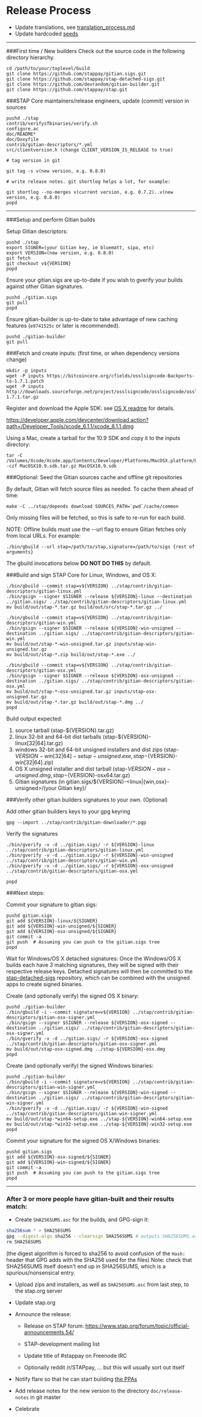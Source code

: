Release Process
====================

* Update translations, see [translation_process.md](https://github.com/stappay/stap/blob/master/doc/translation_process.md#syncing-with-transifex)
* Update hardcoded [seeds](/contrib/seeds)

* * *

###First time / New builders
Check out the source code in the following directory hierarchy.

	cd /path/to/your/toplevel/build
	git clone https://github.com/stappay/gitian.sigs.git
	git clone https://github.com/stappay/stap-detached-sigs.git
	git clone https://github.com/devrandom/gitian-builder.git
	git clone https://github.com/stappay/stap.git

###STAP Core maintainers/release engineers, update (commit) version in sources

	pushd ./stap
	contrib/verifysfbinaries/verify.sh
	configure.ac
	doc/README*
	doc/Doxyfile
	contrib/gitian-descriptors/*.yml
	src/clientversion.h (change CLIENT_VERSION_IS_RELEASE to true)

	# tag version in git

	git tag -s v(new version, e.g. 0.8.0)

	# write release notes. git shortlog helps a lot, for example:

	git shortlog --no-merges v(current version, e.g. 0.7.2)..v(new version, e.g. 0.8.0)
	popd

* * *

###Setup and perform Gitian builds

 Setup Gitian descriptors:

	pushd ./stap
	export SIGNER=(your Gitian key, ie bluematt, sipa, etc)
	export VERSION=(new version, e.g. 0.8.0)
	git fetch
	git checkout v${VERSION}
	popd

  Ensure your gitian.sigs are up-to-date if you wish to gverify your builds against other Gitian signatures.

	pushd ./gitian.sigs
	git pull
	popd

  Ensure gitian-builder is up-to-date to take advantage of new caching features (`e9741525c` or later is recommended).

	pushd ./gitian-builder
	git pull

###Fetch and create inputs: (first time, or when dependency versions change)

	mkdir -p inputs
	wget -P inputs https://bitcoincore.org/cfields/osslsigncode-Backports-to-1.7.1.patch
	wget -P inputs http://downloads.sourceforge.net/project/osslsigncode/osslsigncode/osslsigncode-1.7.1.tar.gz

 Register and download the Apple SDK: see [OS X readme](README_osx.txt) for details.

 https://developer.apple.com/devcenter/download.action?path=/Developer_Tools/xcode_6.1.1/xcode_6.1.1.dmg

 Using a Mac, create a tarball for the 10.9 SDK and copy it to the inputs directory:

	tar -C /Volumes/Xcode/Xcode.app/Contents/Developer/Platforms/MacOSX.platform/Developer/SDKs/ -czf MacOSX10.9.sdk.tar.gz MacOSX10.9.sdk

###Optional: Seed the Gitian sources cache and offline git repositories

By default, Gitian will fetch source files as needed. To cache them ahead of time:

	make -C ../stap/depends download SOURCES_PATH=`pwd`/cache/common

Only missing files will be fetched, so this is safe to re-run for each build.

NOTE: Offline builds must use the --url flag to ensure Gitian fetches only from local URLs. For example:
```
./bin/gbuild --url stap=/path/to/stap,signature=/path/to/sigs {rest of arguments}
```
The gbuild invocations below <b>DO NOT DO THIS</b> by default.

###Build and sign STAP Core for Linux, Windows, and OS X:

	./bin/gbuild --commit stap=v${VERSION} ../stap/contrib/gitian-descriptors/gitian-linux.yml
	./bin/gsign --signer $SIGNER --release ${VERSION}-linux --destination ../gitian.sigs/ ../stap/contrib/gitian-descriptors/gitian-linux.yml
	mv build/out/stap-*.tar.gz build/out/src/stap-*.tar.gz ../

	./bin/gbuild --commit stap=v${VERSION} ../stap/contrib/gitian-descriptors/gitian-win.yml
	./bin/gsign --signer $SIGNER --release ${VERSION}-win-unsigned --destination ../gitian.sigs/ ../stap/contrib/gitian-descriptors/gitian-win.yml
	mv build/out/stap-*-win-unsigned.tar.gz inputs/stap-win-unsigned.tar.gz
	mv build/out/stap-*.zip build/out/stap-*.exe ../

	./bin/gbuild --commit stap=v${VERSION} ../stap/contrib/gitian-descriptors/gitian-osx.yml
	./bin/gsign --signer $SIGNER --release ${VERSION}-osx-unsigned --destination ../gitian.sigs/ ../stap/contrib/gitian-descriptors/gitian-osx.yml
	mv build/out/stap-*-osx-unsigned.tar.gz inputs/stap-osx-unsigned.tar.gz
	mv build/out/stap-*.tar.gz build/out/stap-*.dmg ../
	popd

  Build output expected:

  1. source tarball (stap-${VERSION}.tar.gz)
  2. linux 32-bit and 64-bit dist tarballs (stap-${VERSION}-linux[32|64].tar.gz)
  3. windows 32-bit and 64-bit unsigned installers and dist zips (stap-${VERSION}-win[32|64]-setup-unsigned.exe, stap-${VERSION}-win[32|64].zip)
  4. OS X unsigned installer and dist tarball (stap-${VERSION}-osx-unsigned.dmg, stap-${VERSION}-osx64.tar.gz)
  5. Gitian signatures (in gitian.sigs/${VERSION}-<linux|{win,osx}-unsigned>/(your Gitian key)/

###Verify other gitian builders signatures to your own. (Optional)

  Add other gitian builders keys to your gpg keyring

	gpg --import ../stap/contrib/gitian-downloader/*.pgp

  Verify the signatures

	./bin/gverify -v -d ../gitian.sigs/ -r ${VERSION}-linux ../stap/contrib/gitian-descriptors/gitian-linux.yml
	./bin/gverify -v -d ../gitian.sigs/ -r ${VERSION}-win-unsigned ../stap/contrib/gitian-descriptors/gitian-win.yml
	./bin/gverify -v -d ../gitian.sigs/ -r ${VERSION}-osx-unsigned ../stap/contrib/gitian-descriptors/gitian-osx.yml

	popd

###Next steps:

Commit your signature to gitian.sigs:

	pushd gitian.sigs
	git add ${VERSION}-linux/${SIGNER}
	git add ${VERSION}-win-unsigned/${SIGNER}
	git add ${VERSION}-osx-unsigned/${SIGNER}
	git commit -a
	git push  # Assuming you can push to the gitian.sigs tree
	popd

  Wait for Windows/OS X detached signatures:
	Once the Windows/OS X builds each have 3 matching signatures, they will be signed with their respective release keys.
	Detached signatures will then be committed to the [stap-detached-sigs](https://github.com/stappay/stap-detached-sigs) repository, which can be combined with the unsigned apps to create signed binaries.

  Create (and optionally verify) the signed OS X binary:

	pushd ./gitian-builder
	./bin/gbuild -i --commit signature=v${VERSION} ../stap/contrib/gitian-descriptors/gitian-osx-signer.yml
	./bin/gsign --signer $SIGNER --release ${VERSION}-osx-signed --destination ../gitian.sigs/ ../stap/contrib/gitian-descriptors/gitian-osx-signer.yml
	./bin/gverify -v -d ../gitian.sigs/ -r ${VERSION}-osx-signed ../stap/contrib/gitian-descriptors/gitian-osx-signer.yml
	mv build/out/stap-osx-signed.dmg ../stap-${VERSION}-osx.dmg
	popd

  Create (and optionally verify) the signed Windows binaries:

	pushd ./gitian-builder
	./bin/gbuild -i --commit signature=v${VERSION} ../stap/contrib/gitian-descriptors/gitian-win-signer.yml
	./bin/gsign --signer $SIGNER --release ${VERSION}-win-signed --destination ../gitian.sigs/ ../stap/contrib/gitian-descriptors/gitian-win-signer.yml
	./bin/gverify -v -d ../gitian.sigs/ -r ${VERSION}-win-signed ../stap/contrib/gitian-descriptors/gitian-win-signer.yml
	mv build/out/stap-*win64-setup.exe ../stap-${VERSION}-win64-setup.exe
	mv build/out/stap-*win32-setup.exe ../stap-${VERSION}-win32-setup.exe
	popd

Commit your signature for the signed OS X/Windows binaries:

	pushd gitian.sigs
	git add ${VERSION}-osx-signed/${SIGNER}
	git add ${VERSION}-win-signed/${SIGNER}
	git commit -a
	git push  # Assuming you can push to the gitian.sigs tree
	popd

-------------------------------------------------------------------------

### After 3 or more people have gitian-built and their results match:

- Create `SHA256SUMS.asc` for the builds, and GPG-sign it:
```bash
sha256sum * > SHA256SUMS
gpg --digest-algo sha256 --clearsign SHA256SUMS # outputs SHA256SUMS.asc
rm SHA256SUMS
```
(the digest algorithm is forced to sha256 to avoid confusion of the `Hash:` header that GPG adds with the SHA256 used for the files)
Note: check that SHA256SUMS itself doesn't end up in SHA256SUMS, which is a spurious/nonsensical entry.

- Upload zips and installers, as well as `SHA256SUMS.asc` from last step, to the stap.org server

- Update stap.org

- Announce the release:

  - Release on STAP forum: https://www.stap.org/forum/topic/official-announcements.54/

  - STAP-development mailing list

  - Update title of #stappay on Freenode IRC

  - Optionally reddit /r/STAPpay, ... but this will usually sort out itself

- Notify flare so that he can start building [the PPAs](https://launchpad.net/~stap.org/+archive/ubuntu/stap)

- Add release notes for the new version to the directory `doc/release-notes` in git master

- Celebrate
